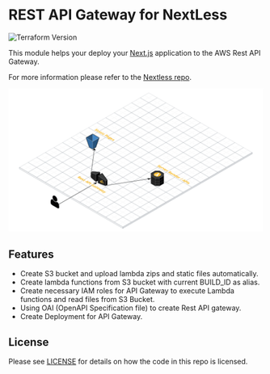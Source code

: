 # REST API Gateway for NextLess

![Terraform Version](https://img.shields.io/badge/tf-%3E%3D0.12.0-blue.svg)

This module helps your deploy your [Next.js](https://nextjs.org/) application to the AWS Rest API Gateway.

For more information please refer to the [Nextless repo](https://github.com/nextless/nextless).

![architecture](https://raw.githubusercontent.com/nextless/terraform-aws-next-rest-apis/master/_docs/nextless-aws-rest-gateway.png)

## Features

* Create S3 bucket and upload lambda zips and static files automatically.
* Create lambda functions from S3 bucket with current BUILD_ID as alias.
* Create necessary IAM roles for API Gateway to execute Lambda functions and read files from S3 Bucket. 
* Using OAI (OpenAPI Specification file) to create Rest API gateway.
* Create Deployment for API Gateway.

## License

Please see [LICENSE](https://github.com/nextless/terraform-aws-next-rest-apis/blob/master/LICENSE) for details on how the code in this repo is licensed.
